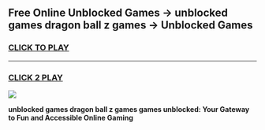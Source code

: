 
## Free Online Unblocked Games → unblocked games dragon ball z games → Unblocked Games
<h3>
<a href="https://premium.freeplayer.one?title=unblocked_games_dragon_ball_z_games&ref=21F">CLICK TO PLAY</a></h3>
<hr>

<h3>
<a href="https://premium.freeplayer.one?title=unblocked_games_dragon_ball_z_games&ref=21F">CLICK 2 PLAY</a>
  
</h3>

<a href="https://premium.freeplayer.one?title=unblocked_games_dragon_ball_z_games&ref=21F/"><img src="https://clearcache.store/games.png"></a>


**unblocked games dragon ball z games games unblocked: Your Gateway to Fun and Accessible Online Gaming**
